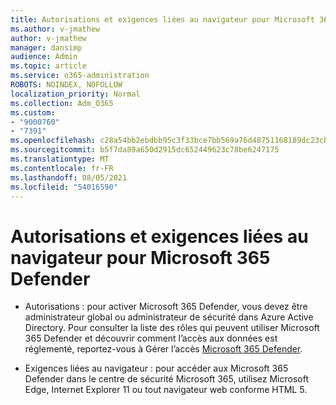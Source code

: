 ```yaml
---
title: Autorisations et exigences liées au navigateur pour Microsoft 365 Defender
ms.author: v-jmathew
author: v-jmathew
manager: dansimp
audience: Admin
ms.topic: article
ms.service: o365-administration
ROBOTS: NOINDEX, NOFOLLOW
localization_priority: Normal
ms.collection: Adm_O365
ms.custom:
- "9000760"
- "7391"
ms.openlocfilehash: c28a54bb2ebdbb95c3f33bce7bb569a76d48751168189dc23cbc37390d95613f
ms.sourcegitcommit: b5f7da89a650d2915dc652449623c78be6247175
ms.translationtype: MT
ms.contentlocale: fr-FR
ms.lasthandoff: 08/05/2021
ms.locfileid: "54016590"
---
```

# <a name="permissions-and-browser-related-requirements-for-microsoft-365-defender"></a>Autorisations et exigences liées au navigateur pour Microsoft 365 Defender

- Autorisations : pour activer Microsoft 365 Defender, vous devez être administrateur global ou administrateur de sécurité dans Azure Active Directory. Pour consulter la liste des rôles qui peuvent utiliser Microsoft 365 Defender et découvrir comment l’accès aux données est réglementé, reportez-vous à Gérer l’accès [Microsoft 365 Defender](https://go.microsoft.com/fwlink/?linkid=2143626).

- Exigences liées au navigateur : pour accéder aux Microsoft 365 Defender dans le centre de sécurité Microsoft 365, utilisez Microsoft Edge, Internet Explorer 11 ou tout navigateur web conforme HTML 5.
